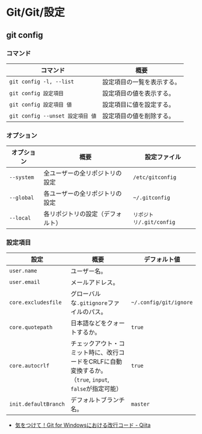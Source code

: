 # Git/Git/設定

## git config

### コマンド

| コマンド                         | 概要                       |
| -------------------------------- | -------------------------- |
| `git config -l, --list`          | 設定項目の一覧を表示する。 |
| `git config 設定項目`            | 設定項目の値を表示する。   |
| `git config 設定項目 値`         | 設定項目に値を設定する。   |
| `git config --unset 設定項目 値` | 設定項目の値を削除する。   |

### オプション

| オプション | 概要                             | 設定ファイル             |
| ---------- | -------------------------------- | ------------------------ |
| `--system` | 全ユーザーの全リポジトリの設定   | `/etc/gitconfig`         |
| `--global` | 各ユーザーの全リポジトリの設定   | `~/.gitconfig`           |
| `--local`  | 各リポジトリの設定（デフォルト） | `リポジトリ/.git/config` |

### 設定項目

| 設定                 | 概要                                                         | デフォルト値           |
| -------------------- | ------------------------------------------------------------ | ---------------------- |
| `user.name`          | ユーザー名。                                                 |                        |
| `user.email`         | メールアドレス。                                             |                        |
| `core.excludesfile`  | グローバルな`.gitignore`ファイルのパス。                     | `~/.config/git/ignore` |
| `core.quotepath`     | 日本語などをクォートするか。                                 | `true`                 |
| `core.autocrlf`      | チェックアウト・コミット時に、改行コードをCRLFに自動変換するか。<br />（`true`, `input`, `false`が指定可能） | `true`                 |
| `init.defaultBranch` | デフォルトブランチ名。                                       | `master`               |

- [気をつけて！Git for Windowsにおける改行コード - Qiita](https://qiita.com/uggds/items/00a1974ec4f115616580)
